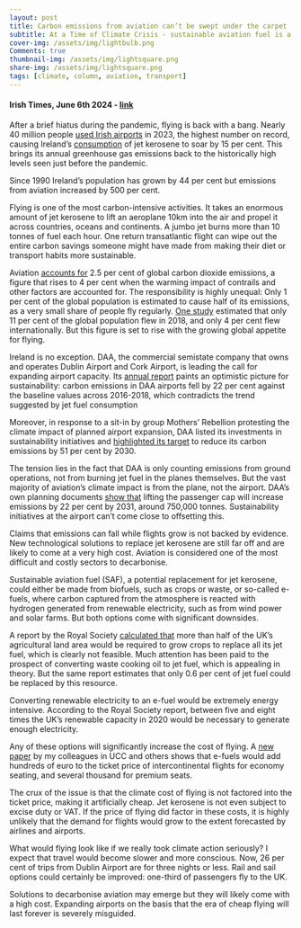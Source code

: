```yaml
---
layout: post
title: Carbon emissions from aviation can’t be swept under the carpet
subtitle: At a Time of Climate Crisis - sustainable aviation fuel is a long way off, while industry figures don’t count flight emissions
cover-img: /assets/img/lightbulb.png
Comments: true
thumbnail-img: /assets/img/lightsquare.png
share-img: /assets/img/lightsquare.png
tags: [climate, column, aviation, transport]
---
```


#### Irish Times, June 6th 2024 - [link](https://www.irishtimes.com/environment/climate-crisis/2024/06/06/carbon-emissions-from-aviation-cant-be-swept-under-the-carpet/)

After a brief hiatus during the pandemic, flying is back with a bang. Nearly 40 million people [used Irish airports](https://www.cso.ie/en/releasesandpublications/ep/p-as/aviationstatisticsquarter4andyear2023/) in 2023, the highest number on record, causing Ireland’s [consumption](https://www.seai.ie/news-and-media/interim-energy-balance-20-1/) of jet kerosene to soar by 15 per cent. This brings its annual greenhouse gas emissions back to the historically high levels seen just before the pandemic.

Since 1990 Ireland’s population has grown by 44 per cent but emissions from aviation increased by 500 per cent.

Flying is one of the most carbon-intensive activities. It takes an enormous amount of jet kerosene to lift an aeroplane 10km into the air and propel it across countries, oceans and continents. A jumbo jet burns more than 10 tonnes of fuel each hour. One return transatlantic flight can wipe out the entire carbon savings someone might have made from making their diet or transport habits more sustainable.

Aviation [accounts for](https://ourworldindata.org/global-aviation-emissions) 2.5 per cent of global carbon dioxide emissions, a figure that rises to 4 per cent when the warming impact of contrails and other factors are accounted for. The responsibility is highly unequal: Only 1 per cent of the global population is estimated to cause half of its emissions, as a very small share of people fly regularly. [One study](https://www.sciencedirect.com/science/article/pii/S0959378020307779) estimated that only 11 per cent of the global population flew in 2018, and only 4 per cent flew internationally. But this figure is set to rise with the growing global appetite for flying.

Ireland is no exception. DAA, the commercial semistate company that owns and operates Dublin Airport and Cork Airport, is leading the call for expanding airport capacity. Its [annual report](https://online.flippingbook.com/view/711175961/) paints an optimistic picture for sustainability: carbon emissions in DAA airports fell by 22 per cent against the baseline values across 2016-2018, which contradicts the trend suggested by jet fuel consumption

Moreover, in response to a sit-in by group Mothers’ Rebellion protesting the climate impact of planned airport expansion, DAA listed its investments in sustainability initiatives and [highlighted its target](https://www.dublinairport.com/docs/default-source/sustainability-reports/dublin-airport-carbon-reduction-strategy.pdf?sfvrsn=96ad40d1_6) to reduce its carbon emissions by 51 per cent by 2030.

The tension lies in the fact that DAA is only counting emissions from ground operations, not from burning jet fuel in the planes themselves. But the vast majority of aviation’s climate impact is from the plane, not the airport. DAA’s own planning documents [show that](https://www.businesspost.ie/news/dublin-airport-emissions-will-rise-by-22-if-passenger-cap-is-lifted-daa-said-in-planning-submissio/) lifting the passenger cap will increase emissions by 22 per cent by 2031, around 750,000 tonnes. Sustainability initiatives at the airport can’t come close to offsetting this.

Claims that emissions can fall while flights grow is not backed by evidence. New technological solutions to replace jet kerosene are still far off and are likely to come at a very high cost. Aviation is considered one of the most difficult and costly sectors to decarbonise.

Sustainable aviation fuel (SAF), a potential replacement for jet kerosene, could either be made from biofuels, such as crops or waste, or so-called e-fuels, where carbon captured from the atmosphere is reacted with hydrogen generated from renewable electricity, such as from wind power and solar farms. But both options come with significant downsides.

A report by the Royal Society [calculated that](https://royalsociety.org/-/media/policy/projects/net-zero-aviation/net-zero-aviation-fuels-policy-briefing.pdf) more than half of the UK’s agricultural land area would be required to grow crops to replace all its jet fuel, which is clearly not feasible. Much attention has been paid to the prospect of converting waste cooking oil to jet fuel, which is appealing in theory. But the same report estimates that only 0.6 per cent of jet fuel could be replaced by this resource.

Converting renewable electricity to an e-fuel would be extremely energy intensive. According to the Royal Society report, between five and eight times the UK’s renewable capacity in 2020 would be necessary to generate enough electricity.

Any of these options will significantly increase the cost of flying. A [new paper](https://www.sciencedirect.com/science/article/pii/S1364032124002752) by my colleagues in UCC and others shows that e-fuels would add hundreds of euro to the ticket price of intercontinental flights for economy seating, and several thousand for premium seats.

The crux of the issue is that the climate cost of flying is not factored into the ticket price, making it artificially cheap. Jet kerosene is not even subject to excise duty or VAT. If the price of flying did factor in these costs, it is highly unlikely that the demand for flights would grow to the extent forecasted by airlines and airports.

What would flying look like if we really took climate action seriously? I expect that travel would become slower and more conscious. Now, 26 per cent of trips from Dublin Airport are for three nights or less. Rail and sail options could certainly be improved: one-third of passengers fly to the UK.

Solutions to decarbonise aviation may emerge but they will likely come with a high cost. Expanding airports on the basis that the era of cheap flying will last forever is severely misguided.
